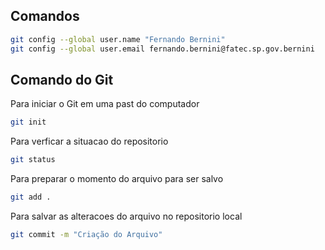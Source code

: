 ## Comandos 
```bash
git config --global user.name "Fernando Bernini"
git config --global user.email fernando.bernini@fatec.sp.gov.bernini
```
## Comando do Git 
Para iniciar o Git em uma past do computador
```bash 
git init
```
Para verficar a situacao do repositorio
```bash 
git status
```

Para preparar o momento do arquivo para ser salvo 
```bash
git add .
```

Para salvar as alteracoes do arquivo no repositorio local
```bash
git commit -m "Criação do Arquivo"